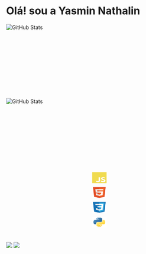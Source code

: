 # Olá! sou a Yasmin Nathalin

<div>
   <img alt="GitHub Stats" height="180" style="padding-right: 10px; display: block; margin-bottom: 20px;" src="https://github-readme-stats.vercel.app/api?username=YasminNathalinSantos&show_icons=true&theme=dracula"/>
   <img alt="GitHub Stats" height="180" style="display: block; margin-bottom: 20px;" src="https://github-readme-stats.vercel.app/api/top-langs/?username=YasminNathalinSantos&layout=compact&theme=dracula"/>
</div>

<div style="display: flex; flex-direction: column; width: 100%; align-items: center;">
  <img alt="Yasmin-Js" height="30" width="40" style="margin-bottom: 10px;" src="https://raw.githubusercontent.com/devicons/devicon/master/icons/javascript/javascript-plain.svg">
  <img alt="Rafa-HTML" height="30" width="40" style="margin-bottom: 10px;" src="https://raw.githubusercontent.com/devicons/devicon/master/icons/html5/html5-original.svg">
  <img alt="Rafa-CSS" height="30" width="40" style="margin-bottom: 10px;" src="https://raw.githubusercontent.com/devicons/devicon/master/icons/css3/css3-original.svg">
  <img alt="Rafa-Python" height="30" width="40" style="margin-bottom: 10px;" src="https://raw.githubusercontent.com/devicons/devicon/master/icons/python/python-original.svg">
  
</div>

##
<div> 
  <a href = "yasminnathalinsantos@gmail.com"><img src="https://img.shields.io/badge/-Gmail-%23333?style=for-the-badge&logo=gmail&logoColor=white" target="_blank"></a>
  <a href="https://www.linkedin.com/in/yasmin-nathalin-santos-1b7917331/"_blank"><img src="https://img.shields.io/badge/-LinkedIn-%230077B5?style=for-the-badge&logo=linkedin&logoColor=white" target="_blank"></a> 
  
</div>

